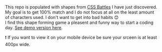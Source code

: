 This repo is populated with shapes from [CSS Battles](https://cssbattle.dev/) I have just discovered.  
My goal is to get 100% match and I do not focus at all on the least amount of characters used. I don't want to get into bad habits :blush:    
I find this shape forming game a pleasent and funny way to start a coding day. [See demo version here](https://veelcheck.github.io/shapes/).  

:exclamation: If you want to view it on your mobile device be sure your srceen is at least 400px wide.
